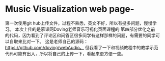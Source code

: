 # Music Visualization web page-
第一次使用git hub上传文件，过程不熟悉，英文不好，所以有挺多问题，慢慢学习。
本次上传的是慕课网Doving老师音乐可视化页面课程的 第四部分优化之前 的代码，因为看到了评论区和问答区很多同学有这样那样的问题，有需要的同学可以自取来比对一下。
这是老师自己的源码：https://github.com/doving/webAudio。
但我看了一下和视频教程中的教学示范代码可能有出入，所以将自己的上传一下，看起来更方便一些。
